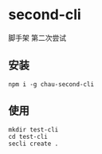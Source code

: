 # second-cli

脚手架 第二次尝试

## 安装

```shell script
npm i -g chau-second-cli
```

## 使用

```shell script
mkdir test-cli
cd test-cli
secli create .
```
